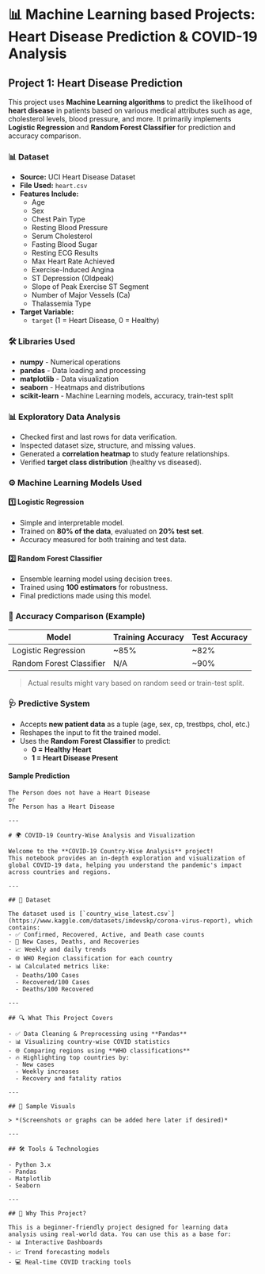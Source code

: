 # 📊 Machine Learning based Projects: Heart Disease Prediction & COVID-19 Analysis

## Project 1: Heart Disease Prediction 

This project uses **Machine Learning algorithms** to predict the likelihood of **heart disease** in patients based on various medical attributes such as age, cholesterol levels, blood pressure, and more. It primarily implements **Logistic Regression** and **Random Forest Classifier** for prediction and accuracy comparison.

### 📊 Dataset
- **Source:** UCI Heart Disease Dataset
- **File Used:** `heart.csv`
- **Features Include:**
    - Age
    - Sex
    - Chest Pain Type
    - Resting Blood Pressure
    - Serum Cholesterol
    - Fasting Blood Sugar
    - Resting ECG Results
    - Max Heart Rate Achieved
    - Exercise-Induced Angina
    - ST Depression (Oldpeak)
    - Slope of Peak Exercise ST Segment
    - Number of Major Vessels (Ca)
    - Thalassemia Type
- **Target Variable:**
    - `target` (1 = Heart Disease, 0 = Healthy)

### 🛠️ Libraries Used
- **numpy** - Numerical operations
- **pandas** - Data loading and processing
- **matplotlib** - Data visualization
- **seaborn** - Heatmaps and distributions
- **scikit-learn** - Machine Learning models, accuracy, train-test split

### 📊 Exploratory Data Analysis
- Checked first and last rows for data verification.
- Inspected dataset size, structure, and missing values.
- Generated a **correlation heatmap** to study feature relationships.
- Verified **target class distribution** (healthy vs diseased).

### ⚙️ Machine Learning Models Used
#### 1️⃣ Logistic Regression
- Simple and interpretable model.
- Trained on **80% of the data**, evaluated on **20% test set**.
- Accuracy measured for both training and test data.

#### 2️⃣ Random Forest Classifier
- Ensemble learning model using decision trees.
- Trained using **100 estimators** for robustness.
- Final predictions made using this model.

### 🔬 Accuracy Comparison (Example)
| Model                        | Training Accuracy | Test Accuracy |
|-----------------------------|-------------------|---------------|
| Logistic Regression         | ~85%              | ~82%          |
| Random Forest Classifier    | N/A               | ~90%          |

> Actual results might vary based on random seed or train-test split.

### 🩺 Predictive System
- Accepts **new patient data** as a tuple (age, sex, cp, trestbps, chol, etc.)
- Reshapes the input to fit the trained model.
- Uses the **Random Forest Classifier** to predict:
    - **0 = Healthy Heart**
    - **1 = Heart Disease Present**

#### Sample Prediction
```text
The Person does not have a Heart Disease
or
The Person has a Heart Disease

---

# 🌍 COVID-19 Country-Wise Analysis and Visualization

Welcome to the **COVID-19 Country-Wise Analysis** project!  
This notebook provides an in-depth exploration and visualization of global COVID-19 data, helping you understand the pandemic's impact across countries and regions.

---

## 📁 Dataset

The dataset used is [`country_wise_latest.csv`](https://www.kaggle.com/datasets/imdevskp/corona-virus-report), which contains:
- ✅ Confirmed, Recovered, Active, and Death case counts
- 🔁 New Cases, Deaths, and Recoveries
- 📈 Weekly and daily trends
- 🌐 WHO Region classification for each country
- 📊 Calculated metrics like:
  - Deaths/100 Cases
  - Recovered/100 Cases
  - Deaths/100 Recovered

---

## 🔍 What This Project Covers

- ✅ Data Cleaning & Preprocessing using **Pandas**
- 📊 Visualizing country-wise COVID statistics
- 🌐 Comparing regions using **WHO classifications**
- 🔥 Highlighting top countries by:
  - New cases
  - Weekly increases
  - Recovery and fatality ratios

---

## 📸 Sample Visuals

> *(Screenshots or graphs can be added here later if desired)*

---

## 🛠️ Tools & Technologies

- Python 3.x
- Pandas
- Matplotlib
- Seaborn

---

## 📌 Why This Project?

This is a beginner-friendly project designed for learning data analysis using real-world data. You can use this as a base for:
- 📊 Interactive Dashboards
- 📈 Trend forecasting models
- 💻 Real-time COVID tracking tools
